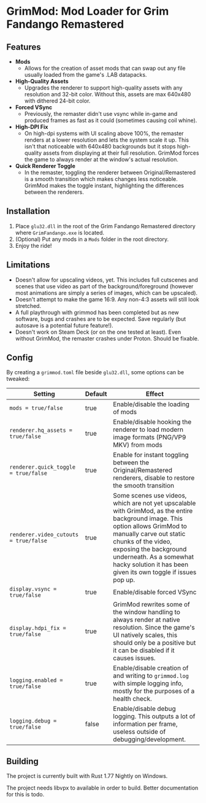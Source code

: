 # GrimMod: Mod Loader for Grim Fandango Remastered

## Features

* **Mods**
  - Allows for the creation of asset mods that can swap out any file usually loaded from the game's .LAB datapacks.
* **High-Quality Assets**
  - Upgrades the renderer to support high-quality assets with any resolution and 32-bit color. Without this, assets are max 640x480 with dithered 24-bit color.
* **Forced VSync**
  - Previously, the remaster didn't use vsync while in-game and produced frames as fast as it could (sometimes causing coil whine).
* **High-DPI Fix**
  - On high-dpi systems with UI scaling above 100%, the remaster renders at a lower resolution and lets the system scale it up. This isn't that noticeable with 640x480 backgrounds but it stops high-quality assets from displaying at their full resolution. GrimMod forces the game to always render at the window's actual resolution.
* **Quick Renderer Toggle**
  - In the remaster, toggling the renderer between Original/Remastered is a smooth transition which makes changes less noticeable. GrimMod makes the toggle instant, highlighting the differences between the renderers.

## Installation

1. Place `glu32.dll` in the root of the Grim Fandango Remastered directory where `GrimFandango.exe` is located.
2. (Optional) Put any mods in a `Mods` folder in the root directory.
3. Enjoy the ride!

## Limitations

* Doesn't allow for upscaling videos, yet. This includes full cutscenes and scenes that use video as part of the background/foreground (however most animations are simply a series of images, which can be upscaled).
* Doesn't attempt to make the game 16:9. Any non-4:3 assets will still look stretched.
* A full playthrough with grimmod has been completed but as new software, bugs and crashes are to be expected. Save regularly (but autosave is a potential future feature!).
* Doesn't work on Steam Deck (or on the one tested at least). Even without GrimMod, the remaster crashes under Proton. Should be fixable.

## Config

By creating a `grimmod.toml` file beside `glu32.dll`, some options can be tweaked:

| Setting                               | Default | Effect |
| ------------------------------------- | ------- | ------ |
| `mods = true/false`                   | true    | Enable/disable the loading of mods |
| `renderer.hq_assets = true/false`     | true    | Enable/disable hooking the renderer to load modern image formats (PNG/VP9 MKV) from mods |
| `renderer.quick_toggle = true/false`  | true    | Enable for instant toggling between the Original/Remastered renderers, disable to restore the smooth transition |
| `renderer.video_cutouts = true/false` | true    | Some scenes use videos, which are not yet upscalable with GrimMod, as the entire background image. This option allows GrimMod to manually carve out static chunks of the video, exposing the background underneath. As a somewhat hacky solution it has been given its own toggle if issues pop up. |
| `display.vsync = true/false`          | true    | Enable/disable forced VSync |
| `display.hdpi_fix = true/false`       | true    | GrimMod rewrites some of the window handling to always render at native resolution. Since the game's UI natively scales, this should only be a positive but it can be disabled if it causes issues. |
| `logging.enabled = true/false`        | true    | Enable/disable creation of and writing to `grimmod.log` with simple logging info, mostly for the purposes of a health check. |
| `logging.debug = true/false`          | false   | Enable/disable debug logging. This outputs a lot of information per frame, useless outside of debugging/development. |

## Building

The project is currently built with Rust 1.77 Nightly on Windows.

The project needs libvpx to available in order to build. Better documentation for this is todo.
